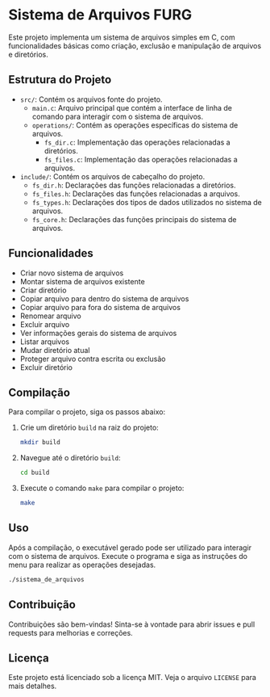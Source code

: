 # Sistema de Arquivos FURG

Este projeto implementa um sistema de arquivos simples em C, com funcionalidades básicas como criação, exclusão e manipulação de arquivos e diretórios.

## Estrutura do Projeto

- `src/`: Contém os arquivos fonte do projeto.
    - `main.c`: Arquivo principal que contém a interface de linha de comando para interagir com o sistema de arquivos.
    - `operations/`: Contém as operações específicas do sistema de arquivos.
        - `fs_dir.c`: Implementação das operações relacionadas a diretórios.
        - `fs_files.c`: Implementação das operações relacionadas a arquivos.
- `include/`: Contém os arquivos de cabeçalho do projeto.
    - `fs_dir.h`: Declarações das funções relacionadas a diretórios.
    - `fs_files.h`: Declarações das funções relacionadas a arquivos.
    - `fs_types.h`: Declarações dos tipos de dados utilizados no sistema de arquivos.
    - `fs_core.h`: Declarações das funções principais do sistema de arquivos.

## Funcionalidades

- Criar novo sistema de arquivos
- Montar sistema de arquivos existente
- Criar diretório
- Copiar arquivo para dentro do sistema de arquivos
- Copiar arquivo para fora do sistema de arquivos
- Renomear arquivo
- Excluir arquivo
- Ver informações gerais do sistema de arquivos
- Listar arquivos
- Mudar diretório atual
- Proteger arquivo contra escrita ou exclusão
- Excluir diretório

## Compilação

Para compilar o projeto, siga os passos abaixo:

1. Crie um diretório `build` na raiz do projeto:
    ```sh
    mkdir build
    ```

2. Navegue até o diretório `build`:
    ```sh
    cd build
    ```

3. Execute o comando `make` para compilar o projeto:
    ```sh
    make
    ```

## Uso

Após a compilação, o executável gerado pode ser utilizado para interagir com o sistema de arquivos. Execute o programa e siga as instruções do menu para realizar as operações desejadas.

```sh
./sistema_de_arquivos
```

## Contribuição

Contribuições são bem-vindas! Sinta-se à vontade para abrir issues e pull requests para melhorias e correções.

## Licença

Este projeto está licenciado sob a licença MIT. Veja o arquivo `LICENSE` para mais detalhes.